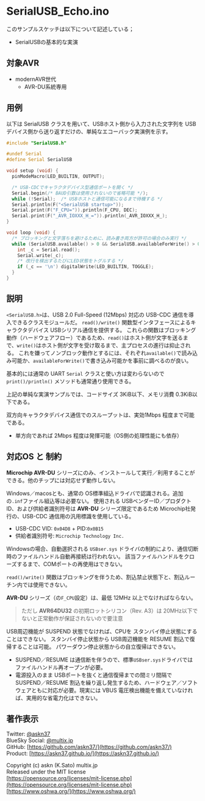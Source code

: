 # SerialUSB_Echo.ino

このサンプルスケッチは以下について記述している；

- SerialUSBの基本的な実演

## 対象AVR

- modernAVR世代
  - AVR-DU系統専用

## 用例

以下は SerialUSB クラスを用いて、USBホスト側から入力された文字列を USBデバイス側から送り返すだけの、単純なエコーバック実演例を示す。

```cpp
#include "SerialUSB.h"

#undef Serial
#define Serial SerialUSB

void setup (void) {
  pinModeMacro(LED_BUILTIN, OUTPUT);

  /* USB-CDCでキャラクタデバイス型通信ポートを開く */
  Serial.begin(/* BAUD引数は使用されないので省略可能 */);
  while (!Serial);  /* USBホストと通信可能になるまで待機する */
  Serial.println(F("<SerialUSB startup>"));
  Serial.print(F("F_CPU=")).println(F_CPU, DEC);
  Serial.print(F("_AVR_IOXXX_H_=")).println(_AVR_IOXXX_H_);
}

void loop (void) {
  /* ブロッキングと文字落ちを避けるために、読み書き両方が許可の場合のみ実行 */
  while (SerialUSB.available() > 0 && SerialUSB.availableForWrite() > 0) {
    int _c = Serial.read();
    Serial.write(_c);
    /* 改行を検出するたびにLED状態をトグルする */
    if (_c == '\n') digitalWrite(LED_BUILTIN, TOGGLE);
  }
}
```

## 説明

`<SerialUSB.h>`は、USB 2.0 Full-Speed (12Mbps) 対応の USB-CDC 通信を導入できるクラスモジュールだ。
`read()/write()` 関数型インタフェースによるキャラクタデバイス USBシリアル通信を提供する。
これらの関数はブロッキング動作（ハードウェアフロー）であるため、`read()`はホスト側が文字を送るまで、`write()`はホスト側が文字を受け取るまで、主プロセスの進行は抑止される。
これを嫌ってノンブロック動作とするには、それぞれ`available()`で読み込み可能か、`availableForWrite()`で書き込み可能かを事前に調べるのが良い。

基本的には通常の UART `Serial` クラスと使い方は変わらないので `print()/println()` メソッドも通常通り使用できる。

上記の単純な実演サンプルでは、コードサイズ 3KiB以下、メモリ消費 0.3KiB以下である。

双方向キャラクタデバイス通信でのスループットは、実効1Mbps 程度まで可能である。

- 単方向であれば 2Mbps 程度は発揮可能（OS側の処理性能にも依存）

## 対応OS と 制約

__Microchip AVR-DU__ シリーズにのみ、インストールして実行／利用することができる。他のチップには対応せず動作しない。

Windows／macosとも、通常の OS標準組込ドライバで認識される。追加の`.inf`ファイル組込等は必要ない。
使用される USBベンダーID／プロダクトID、および供給者識別符号は __AVR-DU__ シリーズ限定であるため Microchip社発行の、USB-CDC 通信用の汎用標識を使用している。

- USB-CDC VID: `0x04D8` + PID:`0x0B15`
- 供給者識別符号: `Microchip Technology Inc.`

Windowsの場合、自動選択される `USBser.sys` ドライバの制約により、通信切断時のファイルハンドル自動再接続は行われない。
該当ファイルハンドルをクローズするまで、COMポートの再使用はできない。

`read()/write()` 関数はブロッキングを伴うため、割込禁止状態下と、割込ルーチン内では使用できない。

__AVR-DU__ シリーズ（の`F_CPU`設定）は、最低 12MHz 以上でなければならない。

> ただし __AVR64DU32__ の初期ロットシリコン（Rev. A3）は 20MHz以下でないと正常動作が保証されないので要注意

USB周辺機能が SUSPEND 状態でなければ、CPUを スタンバイ停止状態にすることはできない。
スタンバイ停止状態から USB周辺機能を RESUME 割込で復帰することは可能。
パワーダウン停止状態からの自立復帰はできない。

- SUSPEND／RESUME は通信断を伴うので、標準`USBser.sys`ドライバでは ファイルハンドル再オープンが必要。
- 電源投入のまま USBポートを抜くと通信復帰までの間ミリ間隔で SUSPEND／RESUME 割込を繰り返し発生するため、ハードウェア／ソフトウェアともに対応が必要。現実には VBUS 電圧検出機能を備えていなければ、実用的な省電力化はできない。

## 著作表示

Twitter: [@askn37](https://twitter.com/askn37) \
BlueSky Social: [@multix.jp](https://bsky.app/profile/multix.jp) \
GitHub: [https://github.com/askn37/](https://github.com/askn37/) \
Product: [https://askn37.github.io/](https://askn37.github.io/)

Copyright (c) askn (K.Sato) multix.jp \
Released under the MIT license \
[https://opensource.org/licenses/mit-license.php](https://opensource.org/licenses/mit-license.php) \
[https://www.oshwa.org/](https://www.oshwa.org/)
